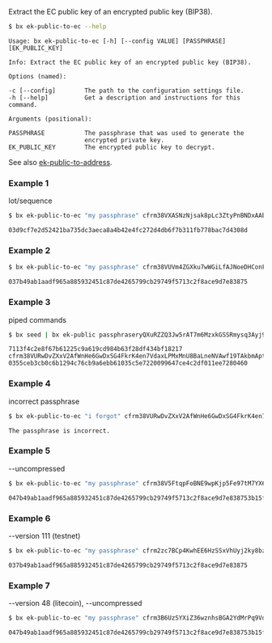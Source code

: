 Extract the EC public key of an encrypted public key (BIP38).  
```sh
$ bx ek-public-to-ec --help
```
```
Usage: bx ek-public-to-ec [-h] [--config VALUE] [PASSPHRASE]             
[EK_PUBLIC_KEY]                                                          

Info: Extract the EC public key of an encrypted public key (BIP38).      

Options (named):

-c [--config]        The path to the configuration settings file.        
-h [--help]          Get a description and instructions for this command.

Arguments (positional):

PASSPHRASE           The passphrase that was used to generate the        
                     encrypted private key.                              
EK_PUBLIC_KEY        The encrypted public key to decrypt.
```
See also [ek-public-to-address](bx-ek-public-to-address).
### Example 1
lot/sequence
```sh
$ bx ek-public-to-ec "my passphrase" cfrm38VXASNzNjsak8pLc3ZtyPnBNDxAAbB18KMMCSjf8ZhW3FVTeuw2r9J3tyAUNyhfM7VMZuP
```
```
03d9cf7e2d52421ba735dc3aeca8a4b42e4fc272d4db6f7b311fb778bac7d4308d
```
### Example 2
```sh
$ bx ek-public-to-ec "my passphrase" cfrm38VUVm4ZGXku7wWGiLfAJNoeDHConFb9CugfTnR1SQC1jf3uwyKULmCMk4SUhsXasMyPcA9
```
```
037b49ab1aadf965a885932451c87de4265799cb29749f5713c2f8ace9d7e83875
```
### Example 3
piped commands
```sh
$ bx seed | bx ek-public passphraseryQXuRZZQ3Jw5rAT7m6MzxkGSSRmysq3Ayj9vuEHEnbVPJSmRQ2xYFKDKjGYrq | bx ek-public-to-ec "my passphrase"
```
```
7113f4c2e8f67b61225c9a619cd984b63f28df434bf18217
cfrm38VURwDvZXxV2AfWnHe6GwDxSG4FkrK4en7VdaxLPMxMnU8BaLneNVAwf19TAkbmAptNNaH
0355ceb3cb0c6b1294c76cb9a6ebb61035c5e7220099647ce4c2df011ee7280460
```
### Example 4
incorrect passphrase
```sh
$ bx ek-public-to-ec "i forgot" cfrm38VURwDvZXxV2AfWnHe6GwDxSG4FkrK4en7VdaxLPMxMnU8BaLneNVAwf19TAkbmAptNNaH
```
```
The passphrase is incorrect.
```
### Example 5
--uncompressed
```sh
$ bx ek-public-to-ec "my passphrase" cfrm38V5FtqpFoBNE9wpKjp5Fe97tM7YX6brNPCjpb9uLiqENKfeHHUKLd2VrvQhuHVUwgNVaSt
```
```
047b49ab1aadf965a885932451c87de4265799cb29749f5713c2f8ace9d7e838753b15f90fb4032de40029a80c45bf9d8fc8653d81b4f18d36464840ddce50a4f9
```
### Example 6
--version 111 (testnet)
```sh
$ bx ek-public-to-ec "my passphrase" cfrm2zc7BCp4KwhEE6HzSSxVhUyj2ky8bzvSLEqmAPcakQXb49uFQ87UEg8EhbuwA33t8db2fYW
```
```
037b49ab1aadf965a885932451c87de4265799cb29749f5713c2f8ace9d7e83875
```
### Example 7
--version 48 (litecoin), --uncompressed
```sh
$ bx ek-public-to-ec "my passphrase" cfrm3B6UzSYXiZ36wznhsBGA2YdMrPq9VdxGetyK1VQ3o4A4bxiCY1h9XmUaK7M7tonUhBVyHBw
```
```
047b49ab1aadf965a885932451c87de4265799cb29749f5713c2f8ace9d7e838753b15f90fb4032de40029a80c45bf9d8fc8653d81b4f18d36464840ddce50a4f9
```